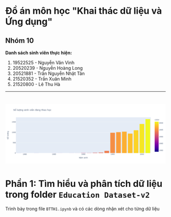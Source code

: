 # Đồ án môn học "Khai thác dữ liệu và Ứng dụng"
## Nhóm 10
**Danh sách sinh viên thực hiện:**
1. 19522525 - Nguyễn Văn Vinh
2. 20520239 - Nguyễn Hoàng Long
3. 20521881 - Trần Nguyễn Nhật Tân
4. 21520352 - Trần Xuân Minh
5. 21520800 - Lê Thu Hà
---
![alt text](imgs/students.png)
=======
# Phần 1: Tìm hiểu và phân tích dữ liệu trong folder `Education Dataset-v2`
Trình bày trong file `BTTH1.ipynb` và có các dòng nhận xét cho từng dữ liệu 